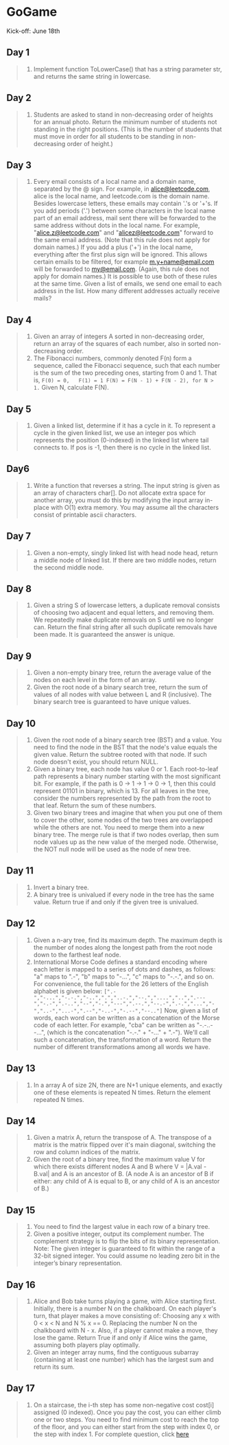 # GoGame

Kick-off: June 18th

## Day 1
>1. Implement function ToLowerCase() that has a string parameter str, and returns the same string in lowercase.

## Day 2
>1. Students are asked to stand in non-decreasing order of heights for an annual photo.
Return the minimum number of students not standing in the right positions.  (This is the number of students that must move in order for all students to be standing in non-decreasing order of height.)

## Day 3
>1. Every email consists of a local name and a domain name, separated by the @ sign.
For example, in alice@leetcode.com, alice is the local name, and leetcode.com is the domain name.
Besides lowercase letters, these emails may contain '.'s or '+'s.
If you add periods ('.') between some characters in the local name part of an email address, mail sent there will be forwarded to the same address without dots in the local name.  For example, "alice.z@leetcode.com" and "alicez@leetcode.com" forward to the same email address.  (Note that this rule does not apply for domain names.)
If you add a plus ('+') in the local name, everything after the first plus sign will be ignored. This allows certain emails to be filtered, for example m.y+name@email.com will be forwarded to my@email.com.  (Again, this rule does not apply for domain names.)
It is possible to use both of these rules at the same time.
Given a list of emails, we send one email to each address in the list.  How many different addresses actually receive mails? 

## Day 4
>1. Given an array of integers A sorted in non-decreasing order, return an array of the squares of each number, also in sorted non-decreasing order.
> 2. The Fibonacci numbers, commonly denoted F(n) form a sequence, called the Fibonacci sequence, such that each number is the sum of the two preceding ones, starting from 0 and 1. That is,
    ```
    F(0) = 0,   F(1) = 1
    F(N) = F(N - 1) + F(N - 2), for N > 1.
    ```
    Given N, calculate F(N).

## Day 5
>1. Given a linked list, determine if it has a cycle in it.
To represent a cycle in the given linked list, we use an integer pos which represents the position (0-indexed) in the linked list where tail connects to. If pos is -1, then there is no cycle in the linked list.

## Day6
>1. Write a function that reverses a string. The input string is given as an array of characters char[].
Do not allocate extra space for another array, you must do this by modifying the input array in-place with O(1) extra memory.
You may assume all the characters consist of printable ascii characters.

## Day 7
>1. Given a non-empty, singly linked list with head node head, return a middle node of linked list.
If there are two middle nodes, return the second middle node.

## Day 8
>1. Given a string S of lowercase letters, a duplicate removal consists of choosing two adjacent and equal letters, and removing them.
We repeatedly make duplicate removals on S until we no longer can.
Return the final string after all such duplicate removals have been made.  It is guaranteed the answer is unique.

## Day 9
>1. Given a non-empty binary tree, return the average value of the nodes on each level in the form of an array.
>2. Given the root node of a binary search tree, return the sum of values of all nodes with value between L and R (inclusive).
The binary search tree is guaranteed to have unique values.

## Day 10
>1. Given the root node of a binary search tree (BST) and a value. You need to find the node in the BST that the node's value equals the given value. Return the subtree rooted with that node. If such node doesn't exist, you should return NULL.
>2. Given a binary tree, each node has value 0 or 1.  Each root-to-leaf path represents a binary number starting with the most significant bit.  For example, if the path is 0 -> 1 -> 1 -> 0 -> 1, then this could represent 01101 in binary, which is 13.
For all leaves in the tree, consider the numbers represented by the path from the root to that leaf.
Return the sum of these numbers.
>3. Given two binary trees and imagine that when you put one of them to cover the other, some nodes of the two trees are overlapped while the others are not.
You need to merge them into a new binary tree. The merge rule is that if two nodes overlap, then sum node values up as the new value of the merged node. Otherwise, the NOT null node will be used as the node of new tree.

## Day 11
>1. Invert a binary tree.
>2. A binary tree is univalued if every node in the tree has the same value.
Return true if and only if the given tree is univalued.

## Day 12
>1. Given a n-ary tree, find its maximum depth.
The maximum depth is the number of nodes along the longest path from the root node down to the farthest leaf node.
>2. International Morse Code defines a standard encoding where each letter is mapped to a series of dots and dashes, as follows: "a" maps to ".-", "b" maps to "-...", "c" maps to "-.-.", and so on. For convenience, the full table for the 26 letters of the English alphabet is given below:
    ```
[".-","-...","-.-.","-..",".","..-.","--.","....","..",".---","-.-",".-..","--","-.","---",".--.","--.-",".-.","...","-","..-","...-",".--","-..-","-.--","--.."]
    ```
    Now, given a list of words, each word can be written as a concatenation of the Morse code of each letter. For example,     "cba" can be written as "-.-..--...", (which is the concatenation "-.-." + "-..." + ".-"). We'll call such a concatenation, the transformation of a word.
Return the number of different transformations among all words we have.

## Day 13
>1. In a array A of size 2N, there are N+1 unique elements, and exactly one of these elements is repeated N times.
Return the element repeated N times.

## Day 14
>1. Given a matrix A, return the transpose of A.
The transpose of a matrix is the matrix flipped over it's main diagonal, switching the row and column indices of the matrix.
>2. Given the root of a binary tree, find the maximum value V for which there exists different nodes A and B where V = |A.val - B.val| and A is an ancestor of B.
(A node A is an ancestor of B if either: any child of A is equal to B, or any child of A is an ancestor of B.)

## Day 15
>1. You need to find the largest value in each row of a binary tree.
>2. Given a positive integer, output its complement number. The complement strategy is to flip the bits of its binary representation.
    Note:
    The given integer is guaranteed to fit within the range of a 32-bit signed integer.
    You could assume no leading zero bit in the integer’s binary representation.

## Day 16
>1. Alice and Bob take turns playing a game, with Alice starting first.
Initially, there is a number N on the chalkboard.  On each player's turn, that player makes a move consisting of:
Choosing any x with 0 < x < N and N % x == 0.
Replacing the number N on the chalkboard with N - x.
Also, if a player cannot make a move, they lose the game.
Return True if and only if Alice wins the game, assuming both players play optimally.
>2. Given an integer array nums, find the contiguous subarray (containing at least one number) which has the largest sum and return its sum.

## Day 17
>1. On a staircase, the i-th step has some non-negative cost cost[i] assigned (0 indexed).
Once you pay the cost, you can either climb one or two steps. You need to find minimum cost to reach the top of the floor, and you can either start from the step with index 0, or the step with index 1.
For complete question, click [here](https://leetcode.com/problems/min-cost-climbing-stairs/)
